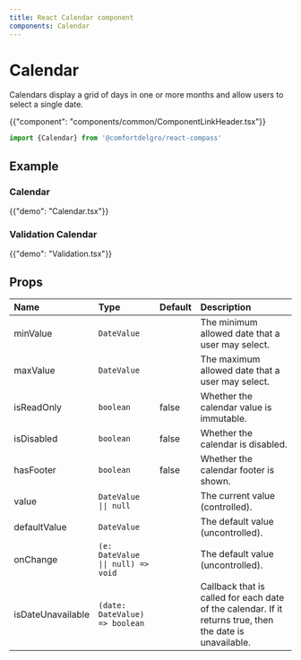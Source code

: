 ```yaml
---
title: React Calendar component
components: Calendar
---
```


# Calendar

<p class="description">Calendars display a grid of days in one or more months and allow users to select a single date.</p>

{{"component": "components/common/ComponentLinkHeader.tsx"}}

```jsx
import {Calendar} from '@comfortdelgro/react-compass'
```


## Example

### Calendar

{{"demo": "Calendar.tsx"}}

### Validation Calendar

{{"demo": "Validation.tsx"}}

## Props

| Name              | Type                               | Default | Description                                                                                              |
| :---------------- | :--------------------------------- | :------ | :------------------------------------------------------------------------------------------------------- |
| minValue          | `DateValue`                        |         | The minimum allowed date that a user may select.                                                         |
| maxValue          | `DateValue`                        |         | The maximum allowed date that a user may select.                                                         |
| isReadOnly        | `boolean`                          | false   | Whether the calendar value is immutable.                                                                 |
| isDisabled        | `boolean`                          | false   | Whether the calendar is disabled.                                                                        |
| hasFooter         | `boolean`                          | false   | Whether the calendar footer is shown.                                                                    |
| value             | `DateValue \|\| null`              |         | The current value (controlled).                                                                          |
| defaultValue      | `DateValue`                        |         | The default value (uncontrolled).                                                                        |
| onChange          | `(e: DateValue \|\| null) => void` |         | The default value (uncontrolled).                                                                        |
| isDateUnavailable | `(date: DateValue) => boolean`     |         | Callback that is called for each date of the calendar. If it returns true, then the date is unavailable. |
